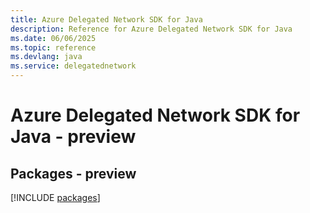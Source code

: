 ```yaml
---
title: Azure Delegated Network SDK for Java
description: Reference for Azure Delegated Network SDK for Java
ms.date: 06/06/2025
ms.topic: reference
ms.devlang: java
ms.service: delegatednetwork
---
```

# Azure Delegated Network SDK for Java - preview
## Packages - preview
[!INCLUDE [packages](delegated-network-index.md)]